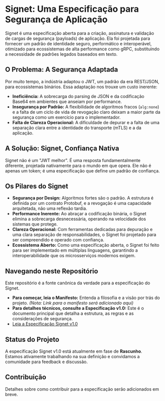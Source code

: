 # Signet: Uma Especificação para Segurança de Aplicação

Signet é uma especificação aberta para a criação, assinatura e validação de cargas de segurança (payloads) de aplicação. Ela foi projetada para fornecer um padrão de identidade seguro, performático e interoperável, otimizado para ecossistemas de alta performance como gRPC, substituindo a necessidade de padrões legados baseados em texto.

## O Problema: A Segurança Adaptada

Por muito tempo, a indústria adaptou o JWT, um padrão da era REST/JSON, para ecossistemas binários. Essa adaptação nos trouxe um custo inerente:

- **Ineficiência:** A sobrecarga do parsing de JSON e da codificação Base64 em ambientes que anseiam por performance.
- **Insegurança por Padrão:** A flexibilidade de algoritmos fracos (`alg:none`) e a falta de um ciclo de vida de revogação claro deixam a maior parte da segurança como um exercício para o implementador.
- **Falta de Clareza Operacional:** A dificuldade de depurar e a falta de uma separação clara entre a identidade do transporte (mTLS) e a da aplicação.

## A Solução: Signet, Confiança Nativa

Signet não é um "JWT melhor". É uma resposta fundamentalmente diferente, projetada nativamente para o mundo em que opera. Ele não é apenas um token; é uma especificação que define um padrão de confiança.

## Os Pilares do Signet

- **Segurança por Design:** Algoritmos fortes são o padrão. A estrutura é definida por um contrato Protobuf, e a revogação é uma capacidade arquitetada, não uma reflexão tardia.
- **Performance Inerente:** Ao abraçar a codificação binária, o Signet elimina a sobrecarga desnecessária, operando na velocidade dos sistemas que protege.
- **Clareza Operacional:** Com ferramentas dedicadas para depuração e uma clara separação de responsabilidades, o Signet foi projetado para ser compreendido e operado com confiança.
- **Ecossistema Aberto:** Como uma especificação aberta, o Signet foi feito para ser implementado em múltiplas linguagens, garantindo a interoperabilidade que os microsserviços modernos exigem.

## Navegando neste Repositório

Este repositório é a fonte canônica da verdade para a especificação do Signet.

- **Para começar, leia o Manifesto:** Entenda a filosofia e a visão por trás do projeto. _(Nota: Link para o manifesto será adicionado aqui)_
- **Para detalhes técnicos, consulte a Especificação v1.0:** Este é o documento principal que detalha a estrutura, as regras e as considerações de segurança.
- [Leia a Especificação Signet v1.0](./SPECIFICATION-v1.0.md)

## Status do Projeto

A especificação Signet v1.0 está atualmente em fase de **Rascunho**. Estamos ativamente trabalhando na sua definição e convidamos a comunidade para feedback e discussão.

## Contribuição

Detalhes sobre como contribuir para a especificação serão adicionados em breve.